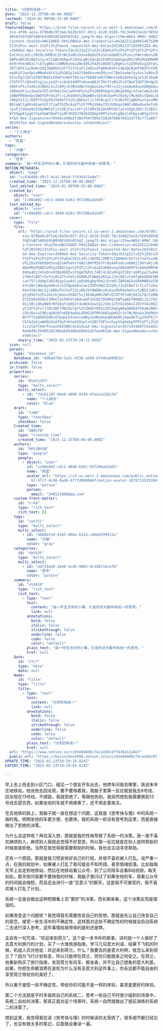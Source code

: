 ```yaml
---
title: "讨厌的系统一"
date: "2023-12-25T08:40:00.000Z"
lastmod: "2024-01-09T06:35:00.000Z"
draft: false
featuredImage: "https://prod-files-secure.s3.us-west-2.amazonaws.com/d7dbc101-8\
  2ce-4f96-ae1a-879bd6c9f3a6/842bc657-d3c2-4220-9185-f8c344023a18/%E6%80%9D%E8%\
  80%83%E5%BF%AB%E4%B8%8E%E6%85%A2.jpeg?X-Amz-Algorithm=AWS4-HMAC-SHA256&X-Amz-\
  Content-Sha256=UNSIGNED-PAYLOAD&X-Amz-Credential=ASIAZI2LB466S4ETSZM6%2F20250\
  223%2Fus-west-2%2Fs3%2Faws4_request&X-Amz-Date=20250223T182903Z&X-Amz-Expires\
  =3600&X-Amz-Security-Token=IQoJb3JpZ2luX2VjEOH%2F%2F%2F%2F%2F%2F%2F%2F%2F%2Fw\
  EaCXVzLXdlc3QtMiJHMEUCIErNC5a0GJUnxx0QdUCksSksddm0C%2FunviFWnrdbs%2BmBAiEA1qg\
  bBPeaNhIbsB8IsJycd7IaWCOA8gxF19VwLgNjkQsq%2FwMIGhAAGgw2Mzc0MjMxODM4MDUiDH4Wy5\
  6YHrhhknWDzCrcA7ygRmvlCNMbkyUxu2Wn48%2FA3hi0dOC%2BgKsvtuZ9hQ4zgI8Yq%2B0qJsyxh\
  JRTiNfklqiRoRvZ92JNARbV%2F71SfChsDlJoR2xdfqR0uR1Pvsdm1QiNjKP5N2PuYURZ5Y2NQjD6\
  eeA%2FJqvQpLeMNo0sAYXjLO%2BIpJxU2YOmEKxvmeEMjuvC7BeVswGm7yytwiJvB6nZM5n%2BXsJ\
  hTncPgJi9C%2FB5TN4EsXXmP3zHOYf0XJav7E6N6teMJ70BnfobKaQVmI4g3z%2FJDyW0KGubiCtz\
  C5VFFIlcQ5okPzgjyLyxdZrsi8ub24QMTu0xeaNQJCTHcffzB%2FuXTNwFI60TI0nNp5XEyyIfJ5j\
  nREFvPtz7oXOiOJN0SL5cIl6MjcEYBVGQNrSVg8vn2ozT9FrnJZjvdxBuH4uuXGMg6QocvfkBRQSp\
  3ODHo9FzucZwwIeTETsOfb0iSe5iwhP4PSn%2F%2BbRhOqo%2Bbyb90gctFxeCwAa5JbGrhbrbQS7\
  j0B8PR08edpjOWOfUPt9o2Flv1JK40dS%2BqWBRxtEE463qePVJ0i6ylML6OkiSQmGLSBFtgLLvFj\
  rWUpV3IJiJOSPtYCEpFQJVO0mfC%2FuZBEecCjs7dY8cgCCrJ%2BvPVjgNKPwzYquxMMud7b0GOqU\
  B0lqWltgKKn4Eae%2FJfiwDTbZhcAxbT%2F7PNjU9Au73S2UDkqolWHCvNQwOoeXefnDxwvaNQu7j\
  JysPjZdomyNs5SDpNW%2Fjv%2BjFacLeFrjklKMXI6ZAnbMtQ1tyCe1Qg%2B4lJ%2BIx7aMRbOj1B\
  W7X9gpKlpgUlFp43eW7HaPt3y9F3HZOJfB162DQkpS9M7xXvXigNk2iGhDpsdWVg1Sf4vLn8hU84a\
  kY&X-Amz-Signature=f8546cd46b2f38e794f509215020f68676032d779c771a807feddbdaec\
  9b295f&X-Amz-SignedHeaders=host&x-id=GetObject"
series:
  - "个人成长"
authors:
  - "陈猛"
tags:
  - "大脑"
categories:
  - "思考"
summary: "由一件生活中的小事，引发的对大脑中系统一的思考。"
NOTION_METADATA:
  object: "page"
  id: "cc83e840-d9c7-4ca1-8dc8-ff436413a8e7"
  created_time: "2023-12-25T08:40:00.000Z"
  last_edited_time: "2024-01-09T06:35:00.000Z"
  created_by:
    object: "user"
    id: "cc08a802-cdc1-4040-b261-957206a41bd5"
  last_edited_by:
    object: "user"
    id: "cc08a802-cdc1-4040-b261-957206a41bd5"
  cover:
    type: "file"
    file:
      url: "https://prod-files-secure.s3.us-west-2.amazonaws.com/d7dbc101-82ce-4f96-a\
        e1a-879bd6c9f3a6/842bc657-d3c2-4220-9185-f8c344023a18/%E6%80%9D%E8%80%8\
        3%E5%BF%AB%E4%B8%8E%E6%85%A2.jpeg?X-Amz-Algorithm=AWS4-HMAC-SHA256&X-Am\
        z-Content-Sha256=UNSIGNED-PAYLOAD&X-Amz-Credential=ASIAZI2LB466U3UQC72P\
        %2F20250223%2Fus-west-2%2Fs3%2Faws4_request&X-Amz-Date=20250223T182812Z\
        &X-Amz-Expires=3600&X-Amz-Security-Token=IQoJb3JpZ2luX2VjEOL%2F%2F%2F%2\
        F%2F%2F%2F%2F%2F%2FwEaCXVzLXdlc3QtMiJIMEYCIQDHHXrEG7x17vwYvzeBuokKbgjM4\
        UTLZ6xXV0b09O3xuQIhAPhmVtlGWsl0HfM26fFcBy44PxdvJoNbKZj5RYuWji9UKv8DCBsQ\
        ABoMNjM3NDIzMTgzODA1Igx%2FQTL%2FvEaOX3H8mvoq3AN1H5M75v60Q4RRFHOIjgH3uAL\
        Emhp4OjCHJxOnxHIBedOQ5vzFOgATbRVLf4EC4L0ZuKhgVZzEErabRlpyCtwHeFfGGAWmgY\
        270mfv8D7rXvfo18%2FYcPe5rXU4W%2FAWq%2B1pL21HjR6CvF49fgRkGO6E5BNlMBUq1mH\
        Lat7571UUHp1X8I4QzpIyw0alzpOX86gDgYbm2iOrmDlZQPGAEkvOk0MNBVaT9HXjfXAzpG\
        kY%2BrLNHoApkHKsSi%2FBpAd9xCae1IDPVPWZJD1G0jJ2%2FBmTJrfLzf7zEevdv16K8aE\
        K4xfGWi94cI2iGB6uPXJ%2FI3LuRbJkFQWOBojHcbyv0bR4yhm2uv%2BbIJaRimqEkaXTtc\
        gtyQV61%2Fx2kSzhjWanvVOXb75sj9EUDpHW%2BPzQ74TYPcoBjDXZqTQc%2BNUARNHKTY4\
        ZfZIU8z0ZBnI2MkklXsPAXV%2Bdue6F2XUED7DUB9dc5WTagKkfDKWQiJiiY5XILMF3KpE8\
        OiL5RsiHkyNWXrNfUbqfzqKb2t4uAbk41wIgC21Hx125tGIo8AsII03YV4u9QI3lkmB2Ub8\
        yC%2F%2FstJ7D%2BF790CUu7qY%2FZW4EYNGbIZ8lRqEgNXg4BHEATG0aAcRWYd27VsJA3u\
        LDVzDxvu29BjqkAVbFnKEKXw0eLE09GJHTMhS602qDHUZr3z7WLNhuUx1Hd9HYdPKNJeOev\
        NY7YT3oNXDhpGKu5TpqeLkXvUuteQNy3sHWjHxpqNGAeRhjmewGKTLgJOXPXj7tF9EEZIAE\
        CklbZaXjwW4QLDsAfUyFnhhoXS0zwlx%2BC7GP1nshyyVVgOmSpPPP%2FTj2%2F4euOoeUi\
        Iziu%2FCkNrPxuaoh8X3WbCdx2o5L&X-Amz-Signature=4571434b8f55edd23de619222\
        0a46d9c2940528238bab0540be68b62a57eed61&X-Amz-SignedHeaders=host&x-id=G\
        etObject"
      expiry_time: "2025-02-23T19:28:12.658Z"
  icon: null
  parent:
    type: "database_id"
    database_id: "8d6a6f9d-5a2c-433b-a560-b744eab9db1a"
  archived: false
  in_trash: false
  properties:
    series:
      id: "B%3C%3FS"
      type: "multi_select"
      multi_select:
        - id: "fdc61107-0de9-4896-9349-9feace22613d"
          name: "个人成长"
          color: "blue"
    draft:
      id: "JiWU"
      type: "checkbox"
      checkbox: false
    Created time:
      id: "UBQ%7B"
      type: "created_time"
      created_time: "2023-12-25T08:40:00.000Z"
    authors:
      id: "bK%3B%5B"
      type: "people"
      people:
        - object: "user"
          id: "cc08a802-cdc1-4040-b261-957206a41bd5"
          name: "陈猛"
          avatar_url: "https://s3-us-west-2.amazonaws.com/public.notion-static.com/775523\
            b7-57cf-4c98-8ad8-8777d898666f/notion-avatar-1678713535269.png"
          type: "person"
          person:
            email: "346521888@qq.com"
    custom-front-matter:
      id: "c~kA"
      type: "rich_text"
      rich_text: []
    tags:
      id: "jw%7CC"
      type: "multi_select"
      multi_select:
        - id: "4b08a7ed-d163-40da-b224-c8bb8599911e"
          name: "大脑"
          color: "gray"
    categories:
      id: "nbY%3F"
      type: "multi_select"
      multi_select:
        - id: "ed729a50-16e0-4cdb-9083-9c106716cef6"
          name: "思考"
          color: "purple"
    summary:
      id: "x%3AlD"
      type: "rich_text"
      rich_text:
        - type: "text"
          text:
            content: "由一件生活中的小事，引发的对大脑中系统一的思考。"
            link: null
          annotations:
            bold: false
            italic: false
            strikethrough: false
            underline: false
            code: false
            color: "default"
          plain_text: "由一件生活中的小事，引发的对大脑中系统一的思考。"
          href: null
    Date:
      id: "zYLY"
      type: "date"
      date: null
    Name:
      id: "title"
      type: "title"
      title:
        - type: "text"
          text:
            content: "讨厌的系统一"
            link: null
          annotations:
            bold: false
            italic: false
            strikethrough: false
            underline: false
            code: false
            color: "default"
          plain_text: "讨厌的系统一"
          href: null
  url: "https://www.notion.so/cc83e840d9c74ca18dc8ff436413a8e7"
  public_url: "https://kevinchen1994.notion.site/cc83e840d9c74ca18dc8ff436413a8e7"
UPDATE_TIME: "2025-02-23T18:29:10.824Z"
EXPIRY_TIME: "2025-02-23T19:29:03.819Z"

---
```

<link rel="stylesheet" href="https://cdn.jsdelivr.net/npm/katex@0.16.2/dist/katex.min.css" integrity="sha384-bYdxxUwYipFNohQlHt0bjN/LCpueqWz13HufFEV1SUatKs1cm4L6fFgCi1jT643X" crossorigin="anonymous">


早上去上班走到小区门口，碰见一个朋友开车出去，他停车问我去哪里，我说朱辛庄地铁站，他说他去回龙观，要不要捎着我，我脑子里第一反应就是我去8号线，回龙观在13号线，不顺路，我就拒绝了。等跟他告别，我突然想到我需要换到13号线去望京西，如果坐他的车就不用换乘了，还不用走着挨冻。


在去地铁的路上，我脑子就一直在想这个问题，这就是《思考快与慢》中的系统一搞的鬼，明明坐他的车更方便，也更快，我的系统一却没有思考到这里，而是直接做出了拒绝的决策。


为什么会这样呢？再往深入想，那就是我的性格导致了系统一的决策。我一直不喜欢麻烦别人，麻烦别人我就会觉得不好意思，所以第一反应就是在别人提供帮助的时候直接拒绝。当然在我觉得我需要帮助的时候，我也会主动寻求帮助。


还有一个原因，那就是我习惯安排好自己的行程，并很不喜欢被人打乱。说严重一点，在我的规划中，如果被人打乱了我可能会不知所措，甚至情绪低落。比如我每天早上会走到地铁站，然后在地铁站看公众号，到了公司班车会看B站视频，每天如此。那天他问我要不要捎我的时候，我脑子里闪过了如果坐他的车，我看公众号的时间就会缩短，而且还会进行一直“无意义”的聊天，这是我不可接受的，我不喜欢被人打乱了计划。


系统一总是会做出这种短期看上去“更好”的决策，而长期来看，这个决策反而是错误的。


如果改变这个问题呢？我觉得首先需要改变自己的思想，那就是先让自己改变自己的观念，接受一些生活中的不确定性，这样面对这些不确定性的时候就会启动系统二去进行深入思考，这件事情给我带来的是利还是弊。


孟岩有一句咒语，“欢迎来到荷兰”。这个是一本书中的故事，讲的是一个人做好了去意大利旅行的计划，买了一大堆旅游指南，学习几句意大利语，结果下飞机的时候，机组人员对他说：欢迎来到荷兰。什么？我要去的是意大利啊，我怎么来到荷兰了？因为飞行计划有变，所以只能停在荷兰，而你只能既来之则安之。在荷兰，他重新购买了旅行指南，发现荷兰有风车、郁金香，并不比自己想象的意大利差。如果，你把生命都浪费在哀叹为什么没有去意大利这件事上，你永远都不能自由的享受荷兰带给你的美好了。


所以勇于接受一些不确定性，带给你的可能不是一样的体验，甚至是更好的体验。


第二个方法就是平时多锻炼自己的系统二，思考一些自己平时很少碰到的场景中，系统二会如何决策，那真正面对这个场景时，系统一自然就做出了提前演练的系统二的决策了。


想到这里，我觉得我在读《思考快与慢》的时候读的太笼统了，很多细节都已经忘了，也没有做太多的笔记，后面我会重读一遍。

